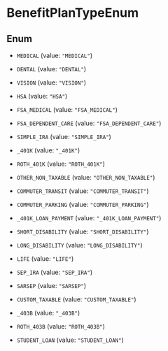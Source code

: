 

# BenefitPlanTypeEnum

## Enum


* `MEDICAL` (value: `"MEDICAL"`)

* `DENTAL` (value: `"DENTAL"`)

* `VISION` (value: `"VISION"`)

* `HSA` (value: `"HSA"`)

* `FSA_MEDICAL` (value: `"FSA_MEDICAL"`)

* `FSA_DEPENDENT_CARE` (value: `"FSA_DEPENDENT_CARE"`)

* `SIMPLE_IRA` (value: `"SIMPLE_IRA"`)

* `_401K` (value: `"_401K"`)

* `ROTH_401K` (value: `"ROTH_401K"`)

* `OTHER_NON_TAXABLE` (value: `"OTHER_NON_TAXABLE"`)

* `COMMUTER_TRANSIT` (value: `"COMMUTER_TRANSIT"`)

* `COMMUTER_PARKING` (value: `"COMMUTER_PARKING"`)

* `_401K_LOAN_PAYMENT` (value: `"_401K_LOAN_PAYMENT"`)

* `SHORT_DISABILITY` (value: `"SHORT_DISABILITY"`)

* `LONG_DISABILITY` (value: `"LONG_DISABILITY"`)

* `LIFE` (value: `"LIFE"`)

* `SEP_IRA` (value: `"SEP_IRA"`)

* `SARSEP` (value: `"SARSEP"`)

* `CUSTOM_TAXABLE` (value: `"CUSTOM_TAXABLE"`)

* `_403B` (value: `"_403B"`)

* `ROTH_403B` (value: `"ROTH_403B"`)

* `STUDENT_LOAN` (value: `"STUDENT_LOAN"`)



